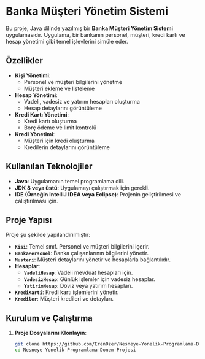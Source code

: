 # Banka Müşteri Yönetim Sistemi

Bu proje, Java dilinde yazılmış bir **Banka Müşteri Yönetim Sistemi** uygulamasıdır. Uygulama, bir bankanın personel, müşteri, kredi kartı ve hesap yönetimi gibi temel işlevlerini simüle eder.

## Özellikler

- **Kişi Yönetimi**:
  - Personel ve müşteri bilgilerini yönetme
  - Müşteri ekleme ve listeleme
- **Hesap Yönetimi**:
  - Vadeli, vadesiz ve yatırım hesapları oluşturma
  - Hesap detaylarını görüntüleme
- **Kredi Kartı Yönetimi**:
  - Kredi kartı oluşturma
  - Borç ödeme ve limit kontrolü
- **Kredi Yönetimi**:
  - Müşteri için kredi oluşturma
  - Kredilerin detaylarını görüntüleme

## Kullanılan Teknolojiler

- **Java**: Uygulamanın temel programlama dili.
- **JDK 8 veya üstü**: Uygulamayı çalıştırmak için gerekli.
- **IDE (Örneğin IntelliJ IDEA veya Eclipse)**: Projenin geliştirilmesi ve çalıştırılması için.

## Proje Yapısı

Proje şu şekilde yapılandırılmıştır:

- **`Kisi`**: Temel sınıf. Personel ve müşteri bilgilerini içerir.
- **`BankaPersonel`**: Banka çalışanlarının bilgilerini yönetir.
- **`Musteri`**: Müşteri detaylarını yönetir ve hesaplarla bağlantılıdır.
- **Hesaplar**:
  - **`VadeliHesap`**: Vadeli mevduat hesapları için.
  - **`VadesizHesap`**: Günlük işlemler için vadesiz hesaplar.
  - **`YatirimHesap`**: Döviz veya yatırım hesapları.
- **`KrediKarti`**: Kredi kartı işlemlerini yönetir.
- **`Krediler`**: Müşteri kredileri ve detayları.

## Kurulum ve Çalıştırma

1. **Proje Dosyalarını Klonlayın**:
   ```bash
   git clone https://github.com/Eren0zer/Nesneye-Yonelik-Programlama-Donem-Projesi
   cd Nesneye-Yonelik-Programlama-Donem-Projesi
